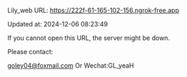 Lily_web URL: https://222f-61-165-102-156.ngrok-free.app

Updated at: 2024-12-06 08:23:49

If you cannot open this URL, the server might be down.

Please contact: 

goley04@foxmail.com Or Wechat:GL_yeaH
